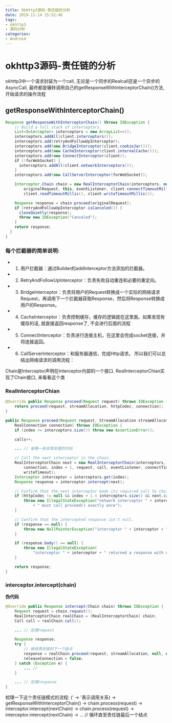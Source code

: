 ```yaml
---
title: OkHttp3源码-责任链的分析
date: 2019-11-14 15:52:46
tags:
- okhttp3
- 源码分析
categories:
- Android
---
```


# okhttp3源码-责任链的分析

okhttp3中一个请求封装为一个call, 无论是一个同步的Realcall还是一个异步的AsyncCall, 最终都是辗转调用自己的getResponseWithInterceptorChain()方法, 开始请求的操作流程

## getResponseWithInterceptorChain()

```java
Response getResponseWithInterceptorChain() throws IOException {
    // Build a full stack of interceptors.
    List<Interceptor> interceptors = new ArrayList<>();
    interceptors.addAll(client.interceptors());
    interceptors.add(retryAndFollowUpInterceptor);
    interceptors.add(new BridgeInterceptor(client.cookieJar()));
    interceptors.add(new CacheInterceptor(client.internalCache()));
    interceptors.add(new ConnectInterceptor(client));
    if (!forWebSocket) {
      interceptors.addAll(client.networkInterceptors());
    }
    interceptors.add(new CallServerInterceptor(forWebSocket));

    Interceptor.Chain chain = new RealInterceptorChain(interceptors, null, null, null, 0,
        originalRequest, this, eventListener, client.connectTimeoutMillis(),
        client.readTimeoutMillis(), client.writeTimeoutMillis());

    Response response = chain.proceed(originalRequest);
    if (retryAndFollowUpInterceptor.isCanceled()) {
      closeQuietly(response);
      throw new IOException("Canceled");
    }
    return response;
  }
}
```

### 每个拦截器的简单说明:
* 1. 用户拦截器：通过Builder的addInterceptor方法添加的拦截器。
* 2. RetryAndFollowUpInterceptor：负责失败自动重连和必要的重定向。
* 3. BridgeInterceptor：负责将用户的Request转换成一个实际的网络请求Request，再调用下一个拦截器获取Response，然后将Response转换成用户的Response。
* 4. CacheInterceptor：负责控制缓存，缓存的逻辑就在这里面。如果发现有缓存的话, 就直接返回response了, 不会进行后面的流程
* 5. ConnectInterceptor：负责进行连接主机，在这里会完成socket连接，并将连接返回。
* 6. CallServerInterceptor：和服务器通信，完成Http请求。
所以我们可以总结出网络请求的调用流程：

Chain是Interceptor声明在Interceptor内部的一个接口. RealInterceptorChian实现了Chain接口, 来看看这个类

### RealInterceptorChian

```java
@Override public Response proceed(Request request) throws IOException {
    return proceed(request, streamAllocation, httpCodec, connection);
}

public Response proceed(Request request, StreamAllocation streamAllocation, HttpCodec httpCodec,
    RealConnection connection) throws IOException {
    if (index >= interceptors.size()) throw new AssertionError();

    calls++;

    ... // 省略一些异常处理的代码

    // Call the next interceptor in the chain.
    RealInterceptorChain next = new RealInterceptorChain(interceptors, streamAllocation, httpCodec,
        connection, index + 1, request, call, eventListener, connectTimeout, readTimeout,
        writeTimeout);
    Interceptor interceptor = interceptors.get(index);
    Response response = interceptor.intercept(next);

    // Confirm that the next interceptor made its required call to chain.proceed().
    if (httpCodec != null && index + 1 < interceptors.size() && next.calls != 1) {
        throw new IllegalStateException("network interceptor " + interceptor
            + " must call proceed() exactly once");
    }

    // Confirm that the intercepted response isn't null.
    if (response == null) {
        throw new NullPointerException("interceptor " + interceptor + " returned null");
    }

    if (response.body() == null) {
        throw new IllegalStateException(
            "interceptor " + interceptor + " returned a response with no body");
    }

    return response;
}
```

### interceptor.intercept(chain)

**伪代码**
```java
@Override public Response intercept(Chain chain) throws IOException {
    Request request = chain.request();
    RealInterceptorChain realChain = (RealInterceptorChain) chain;
    Call call = realChain.call();

    ... // 处理request

    Response response;
    try {
        // 继续责任链的下一个结点
        response = realChain.proceed(request, streamAllocation, null, null);
        releaseConnection = false;
    } catch (Exception e) {
        ... //
    }

    ... // 处理response
}
```

梳理一下这个责任链模式的流程: (' -> '表示调用关系)
-> getResponseWithInterceptorChain()
-> chain.process(request)
-> interceptor.intercept(nextChain)
-> chain.process(request)
-> interceptor.intercept(nextChain)
-> ... // 循环直至责任链最后一个结点




